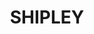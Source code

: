 ---
lastmod: '2025-04-06T06:05:20+00:00'
latitude: -33.707725
layout: suburb
longitude: 150.181517
postcode: '2785'
state: NSW
title: SHIPLEY
url: /nsw/shipley/
---
